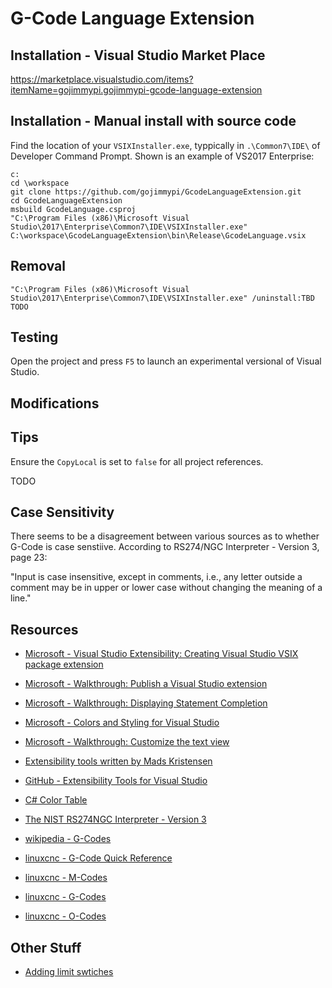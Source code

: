 ﻿# G-Code Language Extension

## Installation - Visual Studio Market Place

https://marketplace.visualstudio.com/items?itemName=gojimmypi.gojimmypi-gcode-language-extension

## Installation - Manual install with source code 

Find the location of your `VSIXInstaller.exe`, typpically in `.\Common7\IDE\` of Developer Command Prompt. Shown is an example of VS2017 Enterprise:

```
c:
cd \workspace
git clone https://github.com/gojimmypi/GcodeLanguageExtension.git
cd GcodeLanguageExtension
msbuild GcodeLanguage.csproj
"C:\Program Files (x86)\Microsoft Visual Studio\2017\Enterprise\Common7\IDE\VSIXInstaller.exe"  C:\workspace\GcodeLanguageExtension\bin\Release\GcodeLanguage.vsix
```

## Removal

```
"C:\Program Files (x86)\Microsoft Visual Studio\2017\Enterprise\Common7\IDE\VSIXInstaller.exe" /uninstall:TBD TODO
```

## Testing

Open the project and press `F5` to launch an experimental versional of Visual Studio.

## Modifications

## Tips

Ensure the `CopyLocal` is set to `false` for all project references.


TODO

## Case Sensitivity
There seems to be a disagreement between various sources as to whether G-Code is case senstiive. According to  RS274/NGC Interpreter - Version 3, page 23:

"Input is case insensitive, except in comments, i.e., any letter outside a comment may be in upper
or lower case without changing the meaning of a line."

## Resources
* [Microsoft - Visual Studio Extensibility: Creating Visual Studio VSIX package extension](https://social.technet.microsoft.com/wiki/contents/articles/37071.visual-studio-extensibility-creating-visual-studio-vsix-package-extension.aspx)
* [Microsoft - Walkthrough: Publish a Visual Studio extension](https://docs.microsoft.com/en-us/visualstudio/extensibility/walkthrough-publishing-a-visual-studio-extension?view=vs-2019)
* [Microsoft - Walkthrough: Displaying Statement Completion](https://docs.microsoft.com/en-us/visualstudio/extensibility/walkthrough-displaying-statement-completion)
* [Microsoft - Colors and Styling for Visual Studio](https://docs.microsoft.com/en-us/visualstudio/extensibility/ux-guidelines/colors-and-styling-for-visual-studio?view=vs-2019)
* [Microsoft - Walkthrough: Customize the text view](https://docs.microsoft.com/en-us/visualstudio/extensibility/walkthrough-customizing-the-text-view?view=vs-2019)

* [Extensibility tools written by Mads Kristensen](https://marketplace.visualstudio.com/items?itemName=MadsKristensen.ExtensibilityTools)
* [GitHub - Extensibility Tools for Visual Studio](https://github.com/madskristensen/ExtensibilityTools)
* [C# Color Table](http://flounder.com/csharp_color_table.htm)
* [The NIST RS274NGC Interpreter - Version 3](https://ws680.nist.gov/publication/get_pdf.cfm?pub_id=823374)
* [wikipedia - G-Codes](https://en.wikipedia.org/wiki/G-code)
* [linuxcnc - G-Code Quick Reference](http://linuxcnc.org/docs/html/gcode.html)
* [linuxcnc - M-Codes](http://linuxcnc.org/docs/html/gcode/m-code.html#mcode:m2-m30)
* [linuxcnc - G-Codes](http://linuxcnc.org/docs/html/gcode/overview.html)
* [linuxcnc - O-Codes](http://linuxcnc.org/docs/html/gcode/o-code.html)

## Other Stuff
* [Adding limit swtiches](http://blog.shahada.abubakar.net/post/adding-end-stops-limit-switches-to-the-3018-woodpecker-cnc-router)
